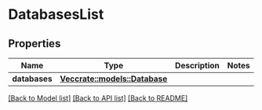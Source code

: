 # DatabasesList

## Properties

Name | Type | Description | Notes
------------ | ------------- | ------------- | -------------
**databases** | [**Vec<crate::models::Database>**](Database.md) |  | 

[[Back to Model list]](../README.md#documentation-for-models) [[Back to API list]](../README.md#documentation-for-api-endpoints) [[Back to README]](../README.md)


